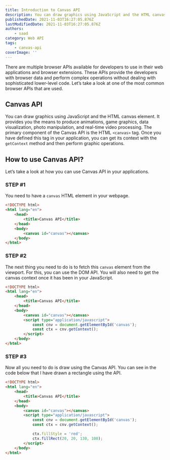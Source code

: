```yaml
---
title: Introduction to Canvas API
description: You can draw graphics using JavaScript and the HTML canvas element.
publishedDate: 2021-11-03T16:27:05.876Z
lastModifiedDate: 2021-11-03T16:27:05.876Z
authors:
    - saad
category: Web API
tags:
    - canvas-api
coverImage: ''
---
```


<Lead>

There are multiple browser APIs available for developers to use in their web applications and browser extensions. These APIs provide the developers with browser data and perform complex operations without dealing with sophisticated lower-level code. Let’s take a look at one of the most common browser APIs that are used.

</Lead>

## Canvas API

You can draw graphics using JavaScript and the HTML canvas element. It provides you the means to produce animations, game graphics, data visualization, photo manipulation, and real-time video processing. The primary component of the Canvas API is the HTML `<canvas>` tag. Once you have defined this tag in your application, you can get its context with the `getContext` method and then perform graphic operations.

## How to use Canvas API?

Let’s take a look at how you can use Canvas API in your applications.

### STEP #1

You need to have a `canvas` HTML element in your webpage.

```html
<!DOCTYPE html>
<html lang="en">
	<head>
		<title>Canvas API</title>
	</head>
	<body>
		<canvas id="canvas"></canvas>
	</body>
</html>
```

### STEP #2

The next thing you need to do is to fetch this `canvas` element from the viewport. For this, you can use the DOM API. You will also need to get the canvas context once it has been in your JavaScript.

```html
<!DOCTYPE html>
<html lang="en">
	<head>
		<title>Canvas API</title>
	</head>
	<body>
		<canvas id="canvas"></canvas>
		<script type="application/javascript">
			const cnv = document.getElementById('canvas');
			const ctx = cnv.getContext();
		</script>
	</body>
</html>
```

### STEP #3

Now all you need to do is draw using the Canvas API. You can see in the code below that I have drawn a rectangle using the API.

```html
<!DOCTYPE html>
<html lang="en">
	<head>
		<title>Canvas API</title>
	</head>
	<body>
		<canvas id="canvas"></canvas>
		<script type="application/javascript">
			const cnv = document.getElementById('canvas');
			const ctx = cnv.getContext();

			ctx.fillStyle = 'red';
			ctx.fillRect(20, 20, 130, 100);
		</script>
	</body>
</html>
```
